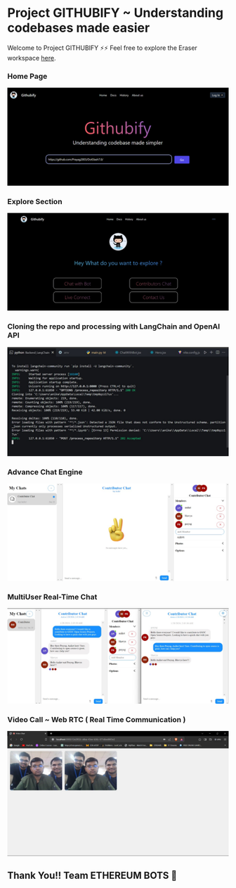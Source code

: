 # Project GITHUBIFY ~ Understanding codebases made easier

Welcome to Project GITHUBIFY ⚡⚡
Feel free to explore the Eraser workspace [here](https://app.eraser.io/workspace/Z9dLps6TNrTbcQoYyGQZ).

### Home Page

![Main Page](./public/image.png)

### Explore Section

![Alt text](./public/IMG-20240128-WA0004.jpg)

### Cloning the repo and processing with LangChain and OpenAI API
![Alt text](./public/IMG-20240128-WA0006.jpg)

### Advance Chat Engine
![Alt text](./public/IMG-20240128-WA0001.jpg)

### MultiUser Real-Time Chat
![Alt text](./public/IMG-20240128-WA0002.jpg)

### Video Call ~ Web RTC ( Real Time Communication )
![Alt text](./public/IMG-20240128-WA0003.jpg)

## Thank You!! Team ETHEREUM BOTS 🤖
